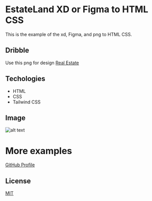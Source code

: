 # EstateLand XD or Figma to HTML CSS

This is the example of the xd, Figma, and png to HTML CSS.

## Dribble

Use this png for design [Real Estate](https://dribbble.com/shots/16922863-Real-Estate-Website) 

## Techologies
- HTML
- CSS
 - Tailwind CSS

## Image
![alt text](https://github.com/BhavikTrambadiya/Brisa-XD-or-Figma-to-HTML-CSS/blob/main//image.png?raw=true)

# More examples 
[GitHub Profile](https://github.com/BhavikTrambadiya)

## License
[MIT](https://choosealicense.com/licenses/mit/)